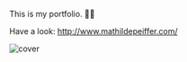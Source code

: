 This is my portfolio. 👩‍💻

Have a look: http://www.mathildepeiffer.com/ 



![cover](https://user-images.githubusercontent.com/86634734/136648381-3dee1894-e19f-4952-b6f6-69f59ccdc3e5.jpg)


